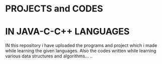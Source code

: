  # **PROJECTS and CODES** 
# IN JAVA-C-C++ LANGUAGES

IN this repository i have uploaded the programs and project which i made while learning the given languages.
Also the codes written while learning various data structures and algorithms...
..








